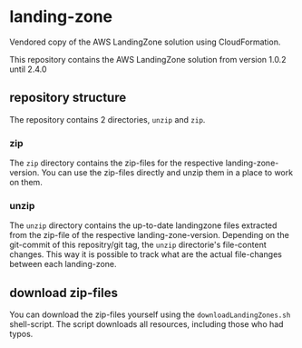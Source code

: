 # landing-zone

Vendored copy of the AWS LandingZone solution using CloudFormation.

This repository contains the AWS LandingZone solution from version 1.0.2 until 2.4.0

## repository structure

The repository contains 2 directories, `unzip` and `zip`.

### zip

The `zip` directory contains the zip-files for the respective landing-zone-version. You can use the zip-files directly and unzip them in a place to work on them.

### unzip

The `unzip` directory contains the up-to-date landingzone files extracted from the zip-file of the respective landing-zone-version. Depending on the git-commit of this repositry/git tag, the `unzip` directorie's file-content changes. This way it is possible to track what are the actual file-changes between each landing-zone.

## download zip-files

You can download the zip-files yourself using the `downloadLandingZones.sh` shell-script. The script downloads all resources, including those who had typos.

